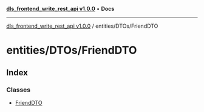[**dls_frontend_write_rest_api v1.0.0**](../../../README.md) • **Docs**

***

[dls_frontend_write_rest_api v1.0.0](../../../modules.md) / entities/DTOs/FriendDTO

# entities/DTOs/FriendDTO

## Index

### Classes

- [FriendDTO](classes/FriendDTO.md)
